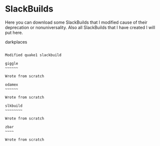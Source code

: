 SlackBuilds
===========

Here you can download some SlackBuilds that I modified cause of their
deprecation or nonuniversality. Also all SlackBuilds that I have created
I will put here.

darkplaces
~~~~~~~~~~

Modified quake1 slackbuild

giggle
~~~~~~

Wrote from scratch

odamex
~~~~~~

Wrote from scratch

slkbuild
~~~~~~~~

Wrote from scratch

zbar
~~~~

Wrote from scratch
